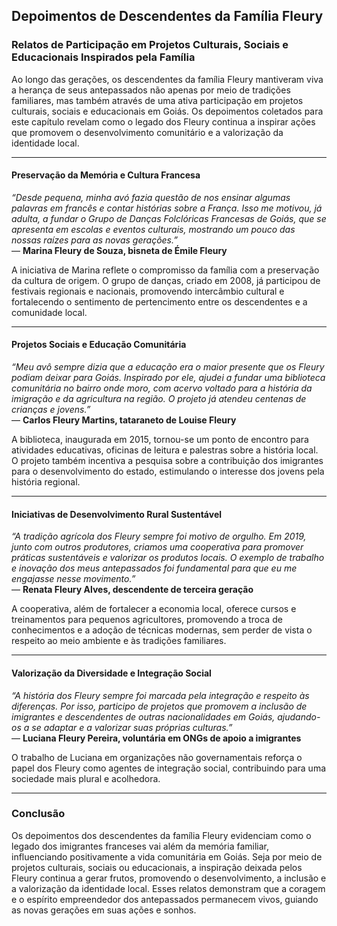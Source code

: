 ## Depoimentos de Descendentes da Família Fleury

### Relatos de Participação em Projetos Culturais, Sociais e Educacionais Inspirados pela Família

Ao longo das gerações, os descendentes da família Fleury mantiveram viva a herança de seus antepassados não apenas por meio de tradições familiares, mas também através de uma ativa participação em projetos culturais, sociais e educacionais em Goiás. Os depoimentos coletados para este capítulo revelam como o legado dos Fleury continua a inspirar ações que promovem o desenvolvimento comunitário e a valorização da identidade local.

---

#### **Preservação da Memória e Cultura Francesa**

*“Desde pequena, minha avó fazia questão de nos ensinar algumas palavras em francês e contar histórias sobre a França. Isso me motivou, já adulta, a fundar o Grupo de Danças Folclóricas Francesas de Goiás, que se apresenta em escolas e eventos culturais, mostrando um pouco das nossas raízes para as novas gerações.”*  
— **Marina Fleury de Souza, bisneta de Émile Fleury**

A iniciativa de Marina reflete o compromisso da família com a preservação da cultura de origem. O grupo de danças, criado em 2008, já participou de festivais regionais e nacionais, promovendo intercâmbio cultural e fortalecendo o sentimento de pertencimento entre os descendentes e a comunidade local.

---

#### **Projetos Sociais e Educação Comunitária**

*“Meu avô sempre dizia que a educação era o maior presente que os Fleury podiam deixar para Goiás. Inspirado por ele, ajudei a fundar uma biblioteca comunitária no bairro onde moro, com acervo voltado para a história da imigração e da agricultura na região. O projeto já atendeu centenas de crianças e jovens.”*  
— **Carlos Fleury Martins, tataraneto de Louise Fleury**

A biblioteca, inaugurada em 2015, tornou-se um ponto de encontro para atividades educativas, oficinas de leitura e palestras sobre a história local. O projeto também incentiva a pesquisa sobre a contribuição dos imigrantes para o desenvolvimento do estado, estimulando o interesse dos jovens pela história regional.

---

#### **Iniciativas de Desenvolvimento Rural Sustentável**

*“A tradição agrícola dos Fleury sempre foi motivo de orgulho. Em 2019, junto com outros produtores, criamos uma cooperativa para promover práticas sustentáveis e valorizar os produtos locais. O exemplo de trabalho e inovação dos meus antepassados foi fundamental para que eu me engajasse nesse movimento.”*  
— **Renata Fleury Alves, descendente de terceira geração**

A cooperativa, além de fortalecer a economia local, oferece cursos e treinamentos para pequenos agricultores, promovendo a troca de conhecimentos e a adoção de técnicas modernas, sem perder de vista o respeito ao meio ambiente e às tradições familiares.

---

#### **Valorização da Diversidade e Integração Social**

*“A história dos Fleury sempre foi marcada pela integração e respeito às diferenças. Por isso, participo de projetos que promovem a inclusão de imigrantes e descendentes de outras nacionalidades em Goiás, ajudando-os a se adaptar e a valorizar suas próprias culturas.”*  
— **Luciana Fleury Pereira, voluntária em ONGs de apoio a imigrantes**

O trabalho de Luciana em organizações não governamentais reforça o papel dos Fleury como agentes de integração social, contribuindo para uma sociedade mais plural e acolhedora.

---

### **Conclusão**

Os depoimentos dos descendentes da família Fleury evidenciam como o legado dos imigrantes franceses vai além da memória familiar, influenciando positivamente a vida comunitária em Goiás. Seja por meio de projetos culturais, sociais ou educacionais, a inspiração deixada pelos Fleury continua a gerar frutos, promovendo o desenvolvimento, a inclusão e a valorização da identidade local. Esses relatos demonstram que a coragem e o espírito empreendedor dos antepassados permanecem vivos, guiando as novas gerações em suas ações e sonhos.
